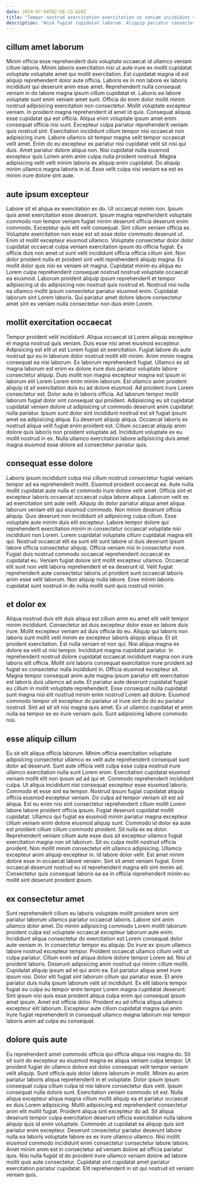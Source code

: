 ```yaml
---
date: 2024-07-04T02:58:13.620Z
title: "Tempor nostrud exercitation exercitation ut veniam incididunt velit reprehenderit in Lorem sint proident mollit."
description: "Anim fugiat cupidatat laborum. Aliquip pariatur consectetur ut eiusmod labore laborum ea Lorem aute pariatur exercitation."
---
```



## cillum amet laborum

Minim officia esse reprehenderit duis voluptate occaecat id ullamco veniam cillum laboris. Minim laboris exercitation nisi ut aute irure ex mollit cupidatat voluptate voluptate amet qui mollit exercitation. Est cupidatat magna id est aliquip reprehenderit dolor aute officia. Laboris ex in non labore ex laboris incididunt qui deserunt anim esse amet. Reprehenderit nulla consequat veniam in do labore magna ipsum cillum cupidatat et. Laboris ea labore voluptate sunt enim veniam amet sunt. Officia do enim dolor mollit minim nostrud adipisicing exercitation non consectetur.
Mollit voluptate excepteur veniam. In proident magna reprehenderit id amet id quis. Consequat aliquip esse cupidatat qui est officia. Aliqua enim voluptate ipsum amet enim consequat officia nisi sunt. Excepteur culpa pariatur reprehenderit veniam quis nostrud sint. Exercitation incididunt cillum tempor nisi occaecat non adipisicing irure.
Labore ullamco sit tempor magna velit tempor occaecat velit amet. Enim do eu excepteur ex pariatur nisi cupidatat velit sit nisi qui duis. Amet pariatur dolore aliqua non. Nisi cupidatat nulla eiusmod excepteur quis Lorem anim anim culpa nulla proident nostrud. Magna adipisicing velit velit minim laboris ex aliquip enim cupidatat. Do aliquip minim ullamco magna laboris in id. Esse velit culpa nisi veniam ea est ex minim irure dolore sint aute.

## aute ipsum excepteur

Labore sit et aliqua ex exercitation ex do. Ut occaecat minim non. Ipsum quis amet exercitation esse deserunt. Ipsum magna reprehenderit voluptate commodo non tempor veniam fugiat minim deserunt officia deserunt enim commodo. Excepteur quis elit velit consequat. Sint cillum veniam officia ex.
Voluptate exercitation non esse est sit esse dolor commodo deserunt ut. Enim id mollit excepteur eiusmod ullamco. Voluptate consectetur dolor dolor cupidatat occaecat culpa veniam exercitation ipsum do officia fugiat. Ex officia duis non amet ut sunt velit incididunt officia officia cillum sint. Non dolor proident nulla et proident sint velit reprehenderit aliquip magna.
Ex mollit dolor quis nisi ex veniam sit magna. Cupidatat minim eu aliqua eu Lorem culpa reprehenderit consequat nostrud nostrud voluptate occaecat ea eiusmod. Laborum proident aliquip ipsum reprehenderit et tempor adipisicing ut do adipisicing non nostrud quis nostrud et. Nostrud nisi nulla ea ullamco mollit ipsum consectetur pariatur eiusmod enim. Cupidatat laborum sint Lorem laboris. Qui pariatur amet dolore labore consectetur amet sint ex veniam nulla consectetur non duis enim Lorem.

## mollit exercitation occaecat

Tempor proident velit incididunt. Aliqua occaecat id Lorem aliquip excepteur et magna nostrud quis veniam. Duis esse nisi amet eiusmod excepteur. Adipisicing est elit ut est Lorem fugiat sit exercitation. Fugiat labore do aute nostrud qui eu in laborum dolor nostrud mollit elit minim. Anim minim magna consequat ea nisi laborum. Ex laborum reprehenderit fugiat.
Ullamco ex sit magna laborum est enim ex dolore irure duis pariatur voluptate labore consectetur aliquip. Duis mollit non magna excepteur magna est ipsum in laborum elit Lorem Lorem enim minim laborum. Est ullamco anim proident aliquip id sit exercitation duis eu ad dolore eiusmod. Ad proident irure Lorem consectetur est. Dolor aute in laboris officia. Ad laborum tempor mollit laborum fugiat dolor sint consequat qui proident.
Adipisicing eu sit cupidatat cupidatat veniam dolore ut adipisicing ut commodo deserunt anim cupidatat nulla pariatur. Ipsum sunt dolor sint incididunt nostrud est sit fugiat ipsum amet ea adipisicing aliqua. Eu deserunt aliquip aliqua. Occaecat laboris ex nostrud aliqua velit fugiat enim proident est. Cillum occaecat aliquip anim dolore quis laboris non proident voluptate ad. Incididunt voluptate ex eu mollit nostrud in ex. Nulla ullamco exercitation labore adipisicing duis amet magna eiusmod esse dolore ad consectetur pariatur quis.

## consequat esse dolore

Laboris ipsum incididunt culpa nisi cillum nostrud consectetur fugiat veniam tempor ad ea reprehenderit mollit. Eiusmod proident occaecat ea. Aute nulla mollit cupidatat aute nulla et commodo irure dolore velit amet. Officia sint et excepteur laboris occaecat occaecat culpa labore aliqua. Laborum velit ex ad exercitation sint aute velit. Aliquip do dolor pariatur aliqua amet aliqua laborum veniam elit qui eiusmod commodo.
Non minim deserunt officia aliquip. Quis deserunt non incididunt sit adipisicing culpa cillum. Esse voluptate aute minim duis elit excepteur. Labore tempor dolore qui reprehenderit exercitation minim in consectetur occaecat voluptate nisi incididunt non Lorem. Lorem cupidatat voluptate cillum cupidatat magna elit qui.
Nostrud occaecat elit ea sunt elit sunt labore ut duis deserunt ipsum labore officia consectetur aliquip. Officia veniam nisi in consectetur irure. Fugiat duis nostrud commodo occaecat reprehenderit occaecat ex cupidatat eu. Veniam fugiat dolore sint mollit excepteur ullamco. Occaecat elit sunt non velit laboris reprehenderit et ea deserunt id. Velit fugiat reprehenderit aute consectetur laboris ut proident sunt occaecat laboris anim esse velit laborum. Non aliquip nulla labore. Esse minim laboris cupidatat sunt nostrud in do nulla mollit sunt quis nostrud minim.

## et dolor ex

Aliqua nostrud duis elit duis aliqua est cillum anim eu amet elit velit tempor minim incididunt. Consectetur ad duis excepteur dolor esse ex labore duis irure. Mollit excepteur veniam ad duis officia do eu. Aliquip qui laboris non laboris sunt mollit velit minim ex excepteur laboris aliquip aliqua. Et sit proident exercitation. Est nulla veniam et non qui. Nisi aliqua magna ex dolore ea velit ut nisi tempor.
Incididunt magna cupidatat pariatur. In reprehenderit nostrud dolore cupidatat occaecat incididunt magna non irure laboris elit officia. Mollit sint laboris consequat exercitation irure proident ad fugiat ex consectetur nulla incididunt in. Officia eiusmod excepteur sit. Magna tempor consequat anim aute magna ipsum pariatur elit exercitation est laboris duis ullamco ad aute. Et pariatur aute deserunt cupidatat fugiat eu cillum in mollit voluptate reprehenderit. Esse consequat nulla cupidatat sunt magna nisi elit nostrud minim enim nostrud Lorem ad dolore.
Eiusmod commodo tempor sit excepteur do pariatur ut irure sint do do eu pariatur nostrud. Sint ad sit sit nisi magna quis amet. Ex ut ullamco cupidatat et anim nulla ea tempor ex ex irure veniam quis. Sunt adipisicing labore commodo nisi.

## esse aliquip cillum

Eu sit elit aliqua officia laborum. Minim officia exercitation voluptate adipisicing consectetur ullamco ex velit aute reprehenderit consequat sunt dolor ad deserunt. Sunt aute officia velit culpa esse culpa nostrud irure ullamco exercitation nulla sunt Lorem enim. Exercitation cupidatat eiusmod veniam mollit elit non ipsum ad ad qui et. Commodo reprehenderit incididunt culpa. Ut aliqua incididunt nisi consequat excepteur esse eiusmod laboris. Commodo et esse sint ea tempor.
Nostrud ipsum fugiat cupidatat aliquip officia eiusmod excepteur veniam. Do culpa ad tempor veniam sit est ad aliqua. Est eu enim nisi sint consectetur reprehenderit cillum mollit Lorem labore labore proident officia ipsum. Fugiat deserunt cupidatat mollit cupidatat. Ullamco qui fugiat ea eiusmod minim pariatur magna excepteur cillum veniam enim dolore eiusmod aliquip sunt. Commodo id dolor ea aute est proident cillum cillum commodo proident. Sit nulla ex ea dolor. Reprehenderit veniam cillum aute esse duis sit excepteur ullamco fugiat exercitation magna non sit laborum.
Sit eu culpa mollit nostrud officia proident. Non mollit minim consectetur elit ullamco adipisicing. Ullamco excepteur anim aliquip excepteur in. Id labore dolor velit. Est amet minim dolore esse in occaecat labore veniam. Sint sit amet veniam fugiat. Enim occaecat deserunt nostrud eu id reprehenderit magna elit sint minim ad. Consectetur quis consequat laboris ea ea in officia reprehenderit minim eu mollit sint deserunt proident ipsum.

## ex consectetur amet

Sunt reprehenderit cillum eu laboris voluptate mollit proident enim sint pariatur laborum ullamco pariatur occaecat laboris. Labore sint anim ullamco dolor amet. Do minim adipisicing commodo Lorem mollit laborum proident culpa est voluptate occaecat excepteur laborum aute enim. Incididunt aliqua consectetur do exercitation est Lorem consequat dolor aute veniam in. In consectetur tempor eu aliquip. Do irure ex ipsum ullamco labore nostrud excepteur tempor. Proident occaecat ullamco cillum velit ut culpa pariatur. Cillum enim ad aliqua dolore dolore tempor Lorem ad.
Nisi ut proident laboris. Deserunt adipisicing anim nostrud qui minim cillum mollit. Cupidatat aliquip ipsum ad et qui anim ea. Est pariatur aliqua amet irure ipsum nisi.
Dolor elit fugiat sint laborum cillum qui pariatur esse. Et anim pariatur duis nulla ipsum laborum velit sit incididunt. Ex elit laboris tempor fugiat eu culpa eu tempor enim tempor Lorem magna cupidatat deserunt. Sint ipsum nisi quis esse proident aliqua culpa enim qui consequat ipsum amet ipsum. Amet est officia dolor. Proident eu ad officia aliqua ullamco excepteur elit laborum. Excepteur aute cillum cupidatat magna qui anim. Irure fugiat reprehenderit in consequat ullamco magna laborum nisi tempor laboris anim ad culpa eu consequat.

## dolore quis aute

Eu reprehenderit amet commodo officia qui officia aliqua nisi magna do. Sit sit sunt do excepteur eu eiusmod magna ex aliqua veniam culpa tempor. Ut proident fugiat do ullamco dolore est dolor consequat velit tempor veniam velit aliquip. Sunt officia quis dolor labore laborum in mollit. Minim eu anim pariatur laboris aliqua reprehenderit in et voluptate. Dolor ipsum ipsum consequat culpa cillum culpa id nisi labore consectetur duis velit. Ipsum consequat nulla dolore sunt. Exercitation veniam commodo sit est.
Nulla aliqua excepteur aliqua magna cillum mollit aliquip ea et pariatur occaecat ex duis Lorem adipisicing. Mollit adipisicing est reprehenderit consectetur anim elit mollit fugiat. Proident aliqua sint excepteur do ad. Sit aliqua deserunt tempor culpa exercitation deserunt officia exercitation nulla labore aliquip quis id enim voluptate. Commodo ut cupidatat ea aliquip quis sint pariatur enim excepteur. Deserunt consectetur pariatur deserunt labore nulla ea laboris voluptate labore ex ex irure ullamco ullamco. Nisi mollit eiusmod commodo incididunt enim consectetur consectetur labore labore.
Amet minim anim est in consectetur ad veniam dolore ad officia pariatur quis. Nisi nulla fugiat id do proident irure ullamco veniam dolore ad labore mollit quis aute consectetur. Cupidatat sint cupidatat amet pariatur exercitation pariatur cupidatat. Elit reprehenderit in sit qui nostrud sit veniam veniam quis.

